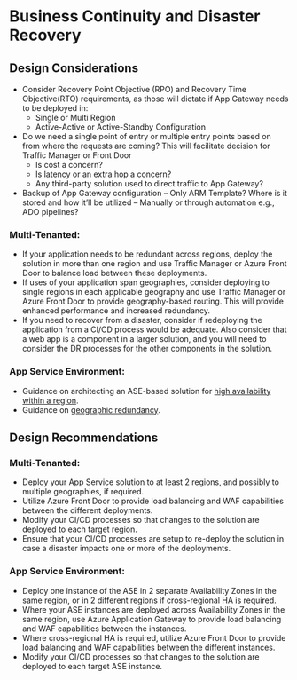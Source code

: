 # Business Continuity and Disaster Recovery
## Design Considerations
- Consider Recovery Point Objective (RPO) and Recovery Time Objective(RTO) requirements, as those will dictate if App Gateway needs to be deployed in:
    - Single or Multi Region
    - Active-Active or Active-Standby Configuration
- Do we need a single point of entry or multiple entry points based on from where the requests are coming? This will facilitate decision for Traffic Manager or Front Door
    - Is cost a concern?
    - Is latency or an extra hop a concern?
    - Any third-party solution used to direct traffic to App Gateway? 
- Backup of App Gateway configuration – Only ARM Template? Where is it stored and how it’ll be utilized – Manually or through automation e.g., ADO pipelines?
### Multi-Tenanted:
- If your application needs to be redundant across regions, deploy the solution in more than one region and use Traffic Manager or Azure Front Door to balance load between these deployments.
- If uses of your application span geographies, consider deploying to single regions in each applicable geography and use Traffic Manager or Azure Front Door to provide geography-based routing.  This will provide enhanced performance and increased redundancy.
- If you need to recover from a disaster, consider if redeploying the application from a CI/CD process would be adequate.  Also consider that a web app is a component in a larger solution, and you will need to consider the DR processes for the other components in the solution.
### App Service Environment:
- Guidance on architecting an ASE-based solution for [high availability within a region](https://docs.microsoft.com/en-us/azure/architecture/reference-architectures/enterprise-integration/ase-high-availability-deployment).
- Guidance on [geographic redundancy](https://docs.microsoft.com/en-us/azure/app-service/environment/app-service-app-service-environment-geo-distributed-scale).

## Design Recommendations
### Multi-Tenanted:
- Deploy your App Service solution to at least 2 regions, and possibly to multiple geographies, if required.
- Utilize Azure Front Door to provide load balancing and WAF capabilities between the different deployments.
- Modify your CI/CD processes so that changes to the solution are deployed to each target region.
- Ensure that your CI/CD processes are setup to re-deploy the solution in case a disaster impacts one or more of the deployments.
### App Service Environment:
- Deploy one instance of the ASE in 2 separate Availability Zones in the same region, or in 2 different regions if cross-regional HA is required.
- Where your ASE instances are deployed across Availability Zones in the same region, use Azure Application Gateway to provide load balancing and WAF capabilities between the instances.
- Where cross-regional HA is required, utilize Azure Front Door to provide load balancing and WAF capabilities between the different instances.
- Modify your CI/CD processes so that changes to the solution are deployed to each target ASE instance.
